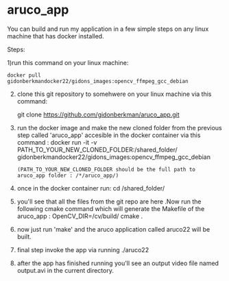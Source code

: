 # aruco_app
You can build  and run my application in a few simple steps on any linux machine that has docker installed.

Steps:

1)run this command on your linux machine:

    docker pull gidonberkmandocker22/gidons_images:opencv_ffmpeg_gcc_debian
    
2) clone this git repository to somehwere on your linux machine via this command:

      git clone https://github.com/gidonberkman/aruco_app.git
      
3) run the docker image and make the new cloned folder  from the previous step called 'aruco_app' accesible in the docker container via this command :
       docker run -it -v PATH_TO_YOUR_NEW_CLONED_FOLDER:/shared_folder/ gidonberkmandocker22/gidons_images:opencv_ffmpeg_gcc_debian 
       
       (PATH_TO_YOUR_NEW_CLONED_FOLDER should be the full path to aruco_app folder : /*/aruco_app/)
       
 4) once in the docker container run:
       cd /shared_folder/
 5) you'll see  that all the files from the git repo are here .Now run the following cmake command which will generate the Makefile of the aruco_app :
        OpenCV_DIR=/cv/build/ cmake .
        
 6) now just run 'make' and the aruco application called aruco22 will be built.
 7) final step invoke the app via running ./aruco22  
 8) after the app has finished running you'll see an output video file named output.avi in the current directory.
